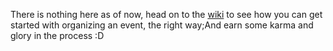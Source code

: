 There is nothing here as of now, head on to the [wiki](https://github.com/hardfire/developers-nepal/wiki) to see how you can get started with organizing an event, the right way;And earn some karma and glory in the process :D
